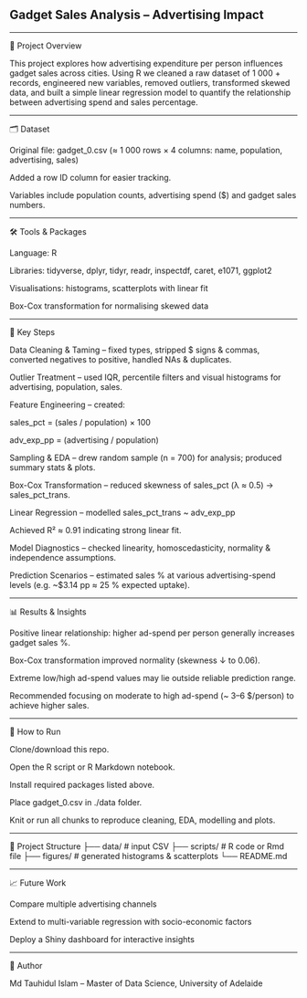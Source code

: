 ## Gadget Sales Analysis – Advertising Impact
---

📌 Project Overview

This project explores how advertising expenditure per person influences gadget sales across cities.
Using R we cleaned a raw dataset of 1 000 + records, engineered new variables, removed outliers, transformed skewed data, and built a simple linear regression model to quantify the relationship between advertising spend and sales percentage.

---

🗂 Dataset

Original file: gadget_0.csv (≈ 1 000 rows × 4 columns: name, population, advertising, sales)

Added a row ID column for easier tracking.

Variables include population counts, advertising spend ($) and gadget sales numbers.

---

🛠 Tools & Packages

Language: R

Libraries: tidyverse, dplyr, tidyr, readr, inspectdf, caret, e1071, ggplot2

Visualisations: histograms, scatterplots with linear fit

Box-Cox transformation for normalising skewed data

---

🔑 Key Steps

Data Cleaning & Taming – fixed types, stripped $ signs & commas, converted negatives to positive, handled NAs & duplicates.

Outlier Treatment – used IQR, percentile filters and visual histograms for advertising, population, sales.

Feature Engineering – created:

sales_pct = (sales / population) × 100

adv_exp_pp = (advertising / population)

Sampling & EDA – drew random sample (n = 700) for analysis; produced summary stats & plots.

Box-Cox Transformation – reduced skewness of sales_pct (λ ≈ 0.5) → sales_pct_trans.

Linear Regression – modelled sales_pct_trans ~ adv_exp_pp

Achieved R² ≈ 0.91 indicating strong linear fit.

Model Diagnostics – checked linearity, homoscedasticity, normality & independence assumptions.

Prediction Scenarios – estimated sales % at various advertising-spend levels (e.g. ~$3.14 pp ≈ 25 % expected uptake).

---

📊 Results & Insights

Positive linear relationship: higher ad-spend per person generally increases gadget sales %.

Box-Cox transformation improved normality (skewness ↓ to 0.06).

Extreme low/high ad-spend values may lie outside reliable prediction range.

Recommended focusing on moderate to high ad-spend (~ 3–6 $/person) to achieve higher sales.

---

🚀 How to Run

Clone/download this repo.

Open the R script or R Markdown notebook.

Install required packages listed above.

Place gadget_0.csv in ./data folder.

Knit or run all chunks to reproduce cleaning, EDA, modelling and plots.

---

📂 Project Structure
├── data/               # input CSV
├── scripts/            # R code or Rmd file
├── figures/            # generated histograms & scatterplots
└── README.md

---

📈 Future Work

Compare multiple advertising channels

Extend to multi-variable regression with socio-economic factors

Deploy a Shiny dashboard for interactive insights

---

📜 Author

Md Tauhidul Islam – Master of Data Science, University of Adelaide
